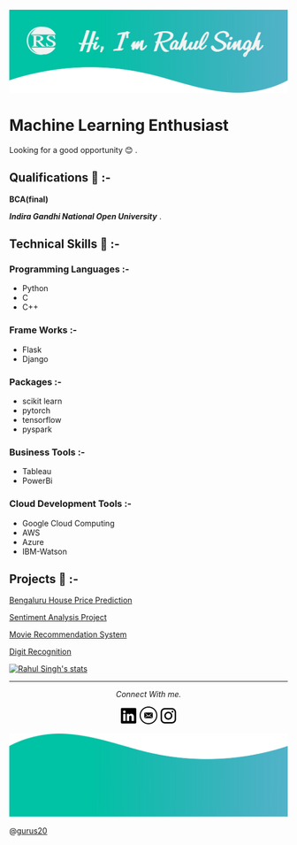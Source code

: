 <a href="https://rahul-singh98.github.io/"><img height="150" width="850" src="https://github.com/Rahul-singh98/Rahul-singh98/blob/master/readme_resources/Top.png"></a>

# Machine Learning Enthusiast
Looking for a good opportunity :blush: .

## Qualifications :book: :-

 **BCA(final)**

 ***Indira Gandhi National Open University*** .

## Technical Skills :dart: :-
### Programming Languages :-
 - Python
 - C
 - C++

### Frame Works :-
 - Flask 
 - Django

### Packages :- 
 - scikit learn
 - pytorch
 - tensorflow
 - pyspark

### Business Tools :- 
 - Tableau
 - PowerBi

### Cloud Development Tools :- 
 - Google Cloud Computing
 - AWS
 - Azure
 - IBM-Watson

## Projects :memo: :-
[Bengaluru House Price Prediction](https://github.com/Rahul-singh98/Bengaluru_House_Prediction)

[Sentiment Analysis Project](https://github.com/Rahul-singh98/Sentiment_Analysis_Project)

[Movie Recommendation System](https://github.com/Rahul-singh98/movie_recommendation)

[Digit Recognition](https://github.com/Rahul-singh98/Deep_learning_projects)



[![Rahul Singh's stats](https://github-readme-stats.vercel.app/api?username=Rahul-singh98)](https://github.com/Rahul-singh98/github-readme-stats)

<hr>
<p align="center">
  <i>Connect With me.</i>

  <p align="center">
    <a href="https://www.linkedin.com/in/rahul-singh-432555194" alt="Linkedin"><img src="https://github.com/Rahul-singh98/Rahul-singh98/blob/master/readme_resources/linkedin.png"></a>
    <a href="mailto:rahulrajput98fun@gmail.com" alt="Contact me"><img src="https://github.com/Rahul-singh98/Rahul-singh98/blob/master/readme_resources/mail.png"></a>
    <a href="https://www.instagram.com/karan_8510" alt="Instagram"><img src="https://github.com/Rahul-singh98/Rahul-singh98/blob/master/readme_resources/instagram.png"></a>
  </p>
</p>

<a href="https://rahul-singh98.github.io/"><img height="150" width="850" src="https://github.com/Rahul-singh98/Rahul-singh98/blob/master/readme_resources/Bottom.png"></a>

@[gurus20](https://github.com/gurus20)